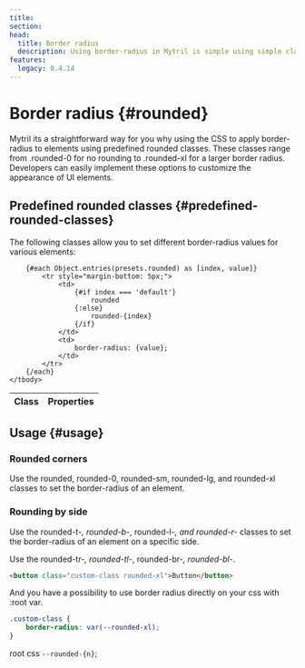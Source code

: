 ```yaml
---
title:
section:
head:
  title: Border radius
  description: Using border-radius in Mytril is simple using simple classes and CSS variables. Easily customize rounded corners for the different parts of your project.
features:
  legacy: 0.4.14
---
```


<script lang="ts">
    import {presets} from "../index.js"
    import Corner from "../modules/corner.svelte";
</script>

# Border radius {#rounded}

Mytril its a straightforward way for you why using the CSS to apply border-radius to elements using predefined rounded classes. These classes range from .rounded-0 for no rounding to .rounded-xl for a larger border radius. Developers can easily implement these options to customize the appearance of UI elements.

## Predefined rounded classes {#predefined-rounded-classes}

The following classes allow you to set different border-radius values for various elements:

<table>
    <thead>
        <tr>
            <th>Class</th>
            <th>Properties</th>
        </tr>
    </thead>
    <tbody>
        
        {#each Object.entries(presets.rounded) as [index, value]}
            <tr style="margin-bottom: 5px;">
                <td>
                    {#if index === 'default'}
                        rounded
                    {:else}
                        rounded-{index}
                    {/if}
                </td>
                <td>
                    border-radius: {value};
                </td>
            </tr>
        {/each}
    </tbody>
</table>

## Usage {#usage}

### Rounded corners

Use the rounded, rounded-0, rounded-sm, rounded-lg, and rounded-xl classes to set the border-radius of an element.

<Corner datas={presets?.rounded}/>

### Rounding by side

Use the rounded-t-_, rounded-b-_, rounded-l-_, and rounded-r-_ classes to set the border-radius of an element on a specific side.

<Corner datas={presets?.rounded} property="t"/>
<Corner datas={presets?.rounded} property="b"/>
<Corner datas={presets?.rounded} property="l"/>
<Corner datas={presets?.rounded} property="r"/>

Use the rounded-tr-_, rounded-tl-_, rounded-br-_, rounded-bl-_.

<Corner datas={presets?.rounded} property="tr"/>
<Corner datas={presets?.rounded} property="tl"/>
<Corner datas={presets?.rounded} property="br"/>
<Corner datas={presets?.rounded} property="bl"/>

```html
<button class="custom-class rounded-xl">Button</button>
```

And you have a possibility to use border radius directly on your css with :root var.

```css
.custom-class {
	border-radius: var(--rounded-xl);
}
```

root css `--rounded-{n}`;

